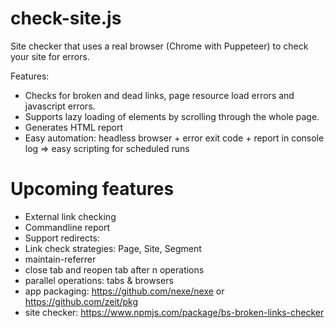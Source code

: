 # check-site.js

Site checker that uses a real browser (Chrome with Puppeteer) to check your site for errors.

Features:
* Checks for broken and dead links, page resource load errors and javascript errors.
* Supports lazy loading of elements by scrolling through the whole page.
* Generates HTML report
* Easy automation: headless browser + error exit code + report in console log => easy scripting for scheduled runs 

# Upcoming features
* External link checking
* Commandline report
* Support redirects: 
* Link check strategies: Page, Site, Segment
* maintain-referrer
* close tab and reopen tab after n operations
* parallel operations: tabs & browsers
* app packaging: https://github.com/nexe/nexe or https://github.com/zeit/pkg
* site checker: https://www.npmjs.com/package/bs-broken-links-checker
